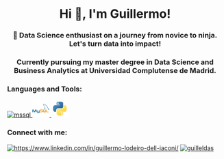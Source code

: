 <h1 align="center">Hi 👋, I'm Guillermo!</h1>
<h3 align="center">🚀 Data Science enthusiast on a journey from novice to ninja. Let's turn data into impact!</h3>

<h3 align="center"> Currently pursuing my master degree in Data Science and Business Analytics at Universidad Complutense de Madrid.

<h3 align="left">Languages and Tools:</h3>
<p align="left"> <a href="https://www.microsoft.com/en-us/sql-server" target="_blank" rel="noreferrer"> <img src="https://www.svgrepo.com/show/303229/microsoft-sql-server-logo.svg" alt="mssql" width="40" height="40"/> </a> <a href="https://www.mysql.com/" target="_blank" rel="noreferrer"> <img src="https://raw.githubusercontent.com/devicons/devicon/master/icons/mysql/mysql-original-wordmark.svg" alt="mysql" width="40" height="40"/> </a> <a href="https://www.python.org" target="_blank" rel="noreferrer"> <img src="https://raw.githubusercontent.com/devicons/devicon/master/icons/python/python-original.svg" alt="python" width="40" height="40"/> </a> </p>

<h3 align="left">Connect with me:</h3>

<p align="left">
<a href="https://linkedin.com/in/https://www.linkedin.com/in/guillermo-lodeiro-dell-iaconi/" target="blank"><img align="center" src="https://raw.githubusercontent.com/rahuldkjain/github-profile-readme-generator/master/src/images/icons/Social/linked-in-alt.svg" alt="https://www.linkedin.com/in/guillermo-lodeiro-dell-iaconi/" height="30" width="40" /></a>
<a href="https://www.hackerrank.com/guilleldas" target="blank"><img align="center" src="https://raw.githubusercontent.com/rahuldkjain/github-profile-readme-generator/master/src/images/icons/Social/hackerrank.svg" alt="guilleldas" height="30" width="40" /></a>
</p>
